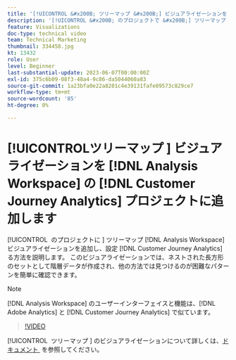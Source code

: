 ```yaml
---
title: '[!UICONTROL &#x200B; ツリーマップ &#x200B;] ビジュアライゼーションを  [!DNL Analysis Workspace] projects に追加します'
description: '[!UICONTROL &#x200B; のプロジェクトで &#x200B;] ツリーマップ  [!DNL Analysis Workspace]  ビジュアライゼーションを追加し  [!DNL Customer Journey Analytics] 設定する方法を説明します。'
feature: Visualizations
doc-type: technical video
team: Technical Marketing
thumbnail: 334458.jpg
kt: 13432
role: User
level: Beginner
last-substantial-update: 2023-06-07T00:00:00Z
exl-id: 375c6b09-08f3-48a4-9c86-da5044060a83
source-git-commit: 1a23bfa0e22a8201c4e39131fafe09573c829ce7
workflow-type: tm+mt
source-wordcount: '85'
ht-degree: 0%

---
```


# [!UICONTROL &#x200B; ツリーマップ &#x200B;] ビジュアライゼーションを [!DNL Analysis Workspace] の [!DNL Customer Journey Analytics] プロジェクトに追加します

[!UICONTROL &#x200B; のプロジェクトに &#x200B;] ツリーマップ [!DNL Analysis Workspace] ビジュアライゼーションを追加し、設定 [!DNL Customer Journey Analytics] る方法を説明します。 このビジュアライゼーションでは、ネストされた長方形のセットとして階層データが作成され、他の方法では見つけるのが困難なパターンを簡単に確認できます。

>[!NOTE]
>
>[!DNL Analysis Workspace] のユーザーインターフェイスと機能は、[!DNL Adobe Analytics] と [!DNL Customer Journey Analytics] で似ています。

>[!VIDEO](https://video.tv.adobe.com/v/334458/?quality=12&learn=on)

[!UICONTROL &#x200B; ツリーマップ &#x200B;] のビジュアライゼーションについて詳しくは、[&#x200B; ドキュメント &#x200B;](https://experienceleague.adobe.com/docs/analytics-platform/using/cja-workspace/visualizations/treemap.html?lang=ja) を参照してください。
